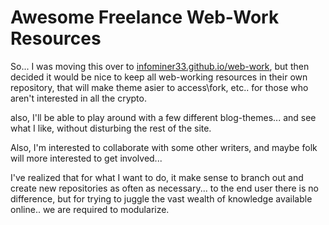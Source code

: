 # Awesome Freelance Web-Work Resources


So... I was moving this over to [infominer33.github.io/web-work](https://infominer.id/web-work/), but then decided it would be nice to keep all web-working resources in their own repository, that will make theme asier to access\fork, etc.. for those who aren't interested in all the crypto.

also, I'll be able to play around with a few different blog-themes... and see what I like, without disturbing the rest of the site.

Also, I'm interested to collaborate with some other writers, and maybe folk will more interested to get involved...

I've realized that for what I want to do, it make sense to branch out and create new repositories as often as necessary... to the end user there is no difference, but for trying to juggle the vast wealth of knowledge available online.. we are required to modularize.
